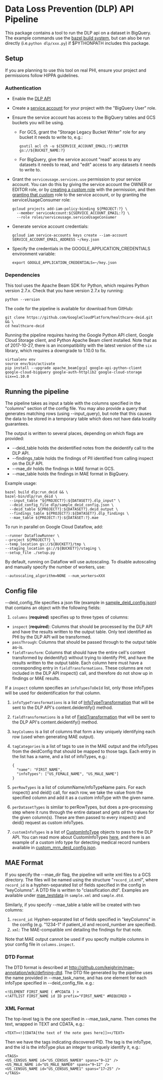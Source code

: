 # Data Loss Prevention (DLP) API Pipeline

This package contains a tool to run the DLP api on a dataset in BigQuery. The
example commands use the [bazel build
system](http://bazel.build/versions/master/docs/install.html), but can also be
run directly (i.e.`python dlp/xxx.py`) if $PYTHONPATH includes this
package.

## Setup

If you are planning to use this tool on real PHI, ensure your project and
permissions follow HIPPA guidelines.

### Authentication

* Enable the [DLP API](https://console.cloud.google.com/apis/api/dlp.googleapis.com/overview)
* Create a [service account](https://cloud.google.com/storage/docs/authentication#service_accounts)
  for your project with the "BigQuery User" role.
* Ensure the service account has access to the BigQuery tables and GCS buckets
  you will be using.
  * For GCS, grant the "Storage Legacy Bucket Writer" role for any bucket it
    needs to write to, e.g.:

    ```shell
    gsutil acl ch -u ${SERVICE_ACCOUNT_EMAIL:?}:WRITER gs://${BUCKET_NAME:?}
    ```
  * For BigQuery, give the service account "read" access to any datasets it
    needs to read, and "edit" access to any datasets it needs to write to.
* Grant the `serviceusage.services.use` permission to your service account. You
   can do this by giving the service account the OWNER or EDITOR role, or by
   [creating a custom role](https://console.cloud.google.com/iam-admin/roles)
   with the permission, and then [granting that custom](https://console.cloud.google.com/iam-admin/iam)
   role to the service account, or by granting the serviceUsageConsumer role:

   ```shell
   gcloud projects add-iam-policy-binding ${PROJECT:?} \
     --member serviceAccount:${SERVICE_ACCOUNT_EMAIL:?} \
     --role roles/serviceusage.serviceUsageConsumer
   ```
* Generate service account credentials:

  ```shell
  gcloud iam service-accounts keys create --iam-account SERVICE_ACCOUNT_EMAIL_ADDRESS ~/key.json
  ```

* Specify the credentials in the GOOGLE_APPLICATION_CREDENTIALS environment
  variable:

  ```shell
  export GOOGLE_APPLICATION_CREDENTIALS=~/key.json
  ```

### Dependencies

This tool uses the Apache Beam SDK for Python, which requires Python version
2.7.x. Check that you have version 2.7.x by running:

```shell
python --version
```

The code for the pipeline is available for download from GitHub:

```shell
git clone https://github.com/GoogleCloudPlatform/healthcare-deid.git && \
cd healthcare-deid
```

Running the pipeline requires having the Google Python API client, Google Cloud
Storage client, and Python Apache Beam client installed. Note that as of
2017-10-27, there is an incompatibility with the latest version of the
`six` library, which requires a downgrade to 1.10.0 to fix.

```shell
virtualenv env
source env/bin/activate
pip install --upgrade apache_beam[gcp] google-api-python-client google-cloud-bigquery google-auth-httplib2 google-cloud-storage six==1.10.0
```

## Running the pipeline

The pipeline takes as input a table with the columns specified in the "columns"
section of the config file. You may also provide a query that generates matching
rows (using --input_query), but note that this causes the data to be stored in a
temporary table which does not have data locality guarantees.

The output is written to several places, depending on which flags are provided:

* --deid_table holds the deidentified notes from the deidentify call to the DLP
  API.
* --findings_table holds the findings of PII identified from calling inspect on
  the DLP API.
* --mae_dir holds the findings in MAE format in GCS.
* --mae_table holds the findings in MAE format in BigQuery.

Example usage:

```shell
bazel build dlp:run_deid && \
bazel-bin/dlp/run_deid \
  --input_table "${PROJECT?}:${DATASET?}.dlp_input" \
  --deid_config_file dlp/sample_deid_config.json \
  --deid_table ${PROJECT?}:${DATASET?}.deid_output \
  --findings_table ${PROJECT?}:${DATASET?}.dlp_findings \
  --mae_table ${PROJECT:?}:${DATASET:?}.mae
```

To run in parallel on Google Cloud Dataflow, add:

```shell
--runner DataflowRunner \
--project ${PROJECT?} \
--temp_location gs://${BUCKET?}/tmp \
--staging_location gs://${BUCKET?}/staging \
--setup_file ./setup.py
```

By default, running on Dataflow will use autoscaling. To disable autoscaling
and manually specify the number of workers, use:

```shell
--autoscaling_algorithm=NONE --num_workers=XXX
```

## Config file

--deid_config_file specifies a json file (example in [sample_deid_config.json](http://github.com/GoogleCloudPlatform/healthcare-deid/tree/master/dlp/sample_deid_config.json))
that contains an object with the following fields:

1. `columns` (**required**) specifies up to three types of columns:

  * `inspect` (**required**): Columns that should be processed by the DLP API
    and have the results written to the output table. Only text identified as
    PHI by the DLP API will be transformed.
  * `passThrough`: Columns that should be passed through to the output table
    as-is.
  * `fieldTransform`: Columns that should have the entire cell's content
    transformed by deidentify() without trying to identify PHI, and have the
    results written to the output table. Each column here must have a
    corresponding entry in `fieldTransformations`. These columns are not
    included in the DLP API inspect() call, and therefore do not show up in
    findings or MAE results.

   If a `inspect` column specifies an `infoTypesToDeId` list, only those
   infoTypes will be used for deidentification for that column.

1. `infoTypeTransformations` is a list of [InfoTypeTransformation](https://cloud.google.com/dlp/docs/reference/rest/v2beta2/organizations.deidentifyTemplates#DeidentifyTemplate.InfoTypeTransformation)
   that will be sent to the DLP API's content.deidentify() method.

1. `fieldTransformations` is a list of [FieldTransformation](https://cloud.google.com/dlp/docs/reference/rest/v2/organizations.deidentifyTemplates#DeidentifyTemplate.FieldTransformation)
   that will be sent to the DLP API's content.deidentify() method.

1. `keyColumns` is a list of columns that form a key uniquely identifying each
    row (used when generating MAE output).

1. `tagCategories` is a list of tags to use in the MAE output and the infoTypes
   from the deidConfig that should be mapped to those tags. Each entry in the
   list has a name, and a list of infoTypes, e.g.:

    ```none
    {
      "name": "FIRST_NAME",
      "infoTypes": ["US_FEMALE_NAME", "US_MALE_NAME"]
    }
    ```

1. `perRowTypes` is a list of columnName/infoTypeName pairs. For each inspect()
   and deid() call, for each row, we take the value from the specified column
   and add it as a custom infoType with the given name.

1. `perDatasetTypes` is similar to perRowTypes, but does a pre-processing step
   where it runs through the entire dataset and gets *all* the values for the
   given column(s). These are then passed to every inspect() and deid() request
   as custom infoTypes.

1. `customInfoTypes` is a list of [CustomInfoType](https://cloud.google.com/dlp/docs/reference/rest/v2/InspectConfig#CustomInfoType)
   objects to pass to the DLP API. You can read more about CustomInfoTypes
   [here](https://cloud.google.com/dlp/docs/creating-custom-infotypes), and
   there is an example of a custom info type for detecting medical record
   numbers available in [custom_mrn_deid_config.json](http://github.com/GoogleCloudPlatform/healthcare-deid/tree/master/dlp/custom_mrn_deid_config.json).

## MAE Format

If you specify the --mae_dir flag, the pipeline will write xml files to a GCS
directory. The files will be named using the structure "`record_id`.xml", where
`record_id` is a hyphen-separated list of fields specified in the config in
"keyColumns". A DTD file is written to "classification.dtd". Examples are
available under [mae_testdata](http://github.com/GoogleCloudPlatform/healthcare-deid/tree/master/dlp/mae_testdata)
in `sample.xml` and `sample.dtd`.

Similarly, if you specify --mae_table a table will be created with two columns:

1. `record_id`: Hyphen-separated list of fields specified in "keyColumns" in
   the config (e.g. "1234-1" if patient_id and record_number are specified).
1. `xml`: The MAE-compatible xml detailing the findings for that note.

Note that MAE output cannot be used if you specify multiple columns in your
config file in `columns.inspect`.

### DTD Format

The DTD format is described at
http://github.com/keighrim/mae-annotation/wiki/defining-dtd. The DTD file
generated by the pipeline uses the name provided in --mae_task_name, and has
one element for each infoType specified in --deid_config_file. e.g.:

```none
<!ELEMENT FIRST_NAME ( #PCDATA ) >
<!ATTLIST FIRST_NAME id ID prefix="FIRST_NAME" #REQUIRED >
```

### XML Format

The top-level tag is the one specified in --mae_task_name. Then comes the text,
wrapped in TEXT and CDATA, e.g.:

```none
<TEXT><![CDATA[the text of the note goes here]]></TEXT>
```

Then we have the tags indicating discovered PID. The tag is the infoType, and
the id is the infoType plus an integer to uniquely identify it, e.g.:

```
<TAGS>
<US_CENSUS_NAME id="US_CENSUS_NAME0" spans="9~12" />
<US_MALE_NAME id="US_MALE_NAME0" spans="9~12" />
<US_CENSUS_NAME id="US_CENSUS_NAME1" spans="17~25" />
</TAGS>
```
